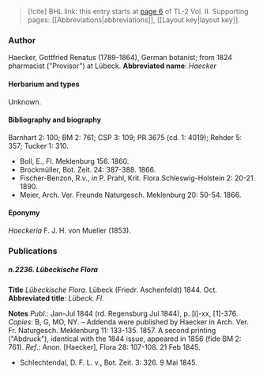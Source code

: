 > [!cite] BHL link: this entry starts at [page 6](https://www.biodiversitylibrary.org/page/33068248) of TL-2 Vol. II.
> Supporting pages: [[Abbreviations|abbreviations]], [[Layout key|layout key]].

### Author

Haecker, Gottfried Renatus (1789-1864), German botanist; from 1824 pharmacist ("Provisor") at Lübeck. 
**Abbreviated name**: *Haecker*

#### Herbarium and types

Unknown.

#### Bibliography and biography

Barnhart 2: 100; BM 2: 761; CSP 3: 109; PR 3675 (cd. 1: 4019); Rehder 5: 357; Tucker 1: 310.
- Boll, E., Fl. Meklenburg 156. 1860.
- Brockmüller, Bot. Zeit. 24: 387-388. 1866.
- Fischer-Benzon, R.v., *in* P. Prahl, Krit. Flora Schleswig-Holstein 2: 20-21. 1890.
- Meier, Arch. Ver. Freunde Naturgesch. Meklenburg 20: 50-54. 1866.

#### Eponymy

*Haeckeria* F. J. H. von Mueller (1853).

### Publications

##### n.2236. Lübeckische Flora

**Title**
*Lübeckische Flora*. Lübeck (Friedr. Aschenfeldt) 1844. Oct.
**Abbreviated title**: *Lübeck. Fl.*

**Notes**
*Publ*.: Jan-Jul 1844 (rd. Regensburg Jul 1844), p. \[i\]-xx, \[1\]-376. *Copies*: B, G, MO, NY. – Addenda were published by Haecker in Arch. Ver. Fr. Naturgesch. Meklenburg 11: 133-135. 1857. A second printing ("Abdruck"), identical with the 1844 issue, appeared in 1856 (fide BM 2: 761).
*Ref*.: Anon. \[Haecker\], Flora 28: 107-108. 21 Feb 1845.
- Schlechtendal, D. F. L. v., Bot. Zeit. 3: 326. 9 Mai 1845.

